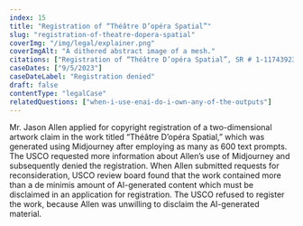 ```yaml
---
index: 15
title: "Registration of “Théâtre D’opéra Spatial”"
slug: "registration-of-theatre-dopera-spatial"
coverImg: "/img/legal/explainer.png"
coverImgAlt: "A dithered abstract image of a mesh."
citations: ["Registration of “Théâtre D’opéra Spatial”, SR # 1-11743923581 (U.S. Copyright Office)"]
caseDates: ["9/5/2023"]
caseDateLabel: "Registration denied"
draft: false 
contentType: "legalCase"
relatedQuestions: ["when-i-use-enai-do-i-own-any-of-the-outputs"]
---
```

Mr. Jason Allen applied for copyright registration of a two-dimensional artwork claim in the work titled “Théâtre D’opéra Spatial,” which was generated using Midjourney after employing as many as 600 text prompts. The USCO requested more information about Allen’s use of Midjourney and subsequently denied the registration. When Allen submitted requests for reconsideration, USCO review board found that the work contained more than a de minimis amount of AI-generated content which must be disclaimed in an application for registration. The USCO refused to register the work, because Allen was unwilling to disclaim the AI-generated material.